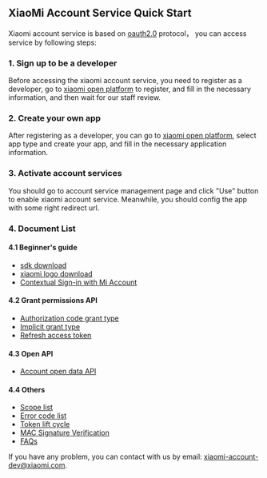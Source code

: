 ## XiaoMi Account Service Quick Start

Xiaomi account service is based on [oauth2.0](https://tools.ietf.org/html/rfc6749) protocol， you can access service by following steps:

### 1. Sign up to be a developer

Before accessing the xiaomi account service, you need to register as a developer, go to [xiaomi open platform](https://dev.mi.com) to register, and fill in the necessary information, and then wait for our staff review.

### 2. Create your own app

After registering as a developer, you can go to [xiaomi open platform](https://dev.mi.com), select app type and create your app, and fill in the necessary application information.

### 3. Activate account services

You should go to account service management page and click "Use" button to enable xiaomi account service. Meanwhile, you should config the app with some right redirect url.

### 4. Document List

#### 4.1 Beginner's guide

- [sdk download](sdk.html)
- [xiaomi logo download](file/mi_logo.zip)
- [Contextual Sign-in with Mi Account](contextual-login.html)

#### 4.2 Grant permissions API

- [Authorization code grant type](authorization-code.html)
- [Implicit grant type](implicit.html)
- [Refresh access token](refresh-access-token.html)

#### 4.3 Open API

- [Account open data API](open-api.html)

#### 4.4 Others

- [Scope list](scope-list.html)
- [Error code list](error-code.html)
- [Token lift cycle](token-life-cycle.html)
- [MAC Signature Verification](mac-signature-verification.html)
- [FAQs](faq.md)

If you have any problem, you can contact with us by email: [xiaomi-account-dev@xiaomi.com](mailto://xiaomi-account-dev@xiaomi.com).
